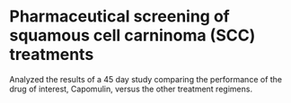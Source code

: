 # Pharmaceutical screening of squamous cell carninoma (SCC) treatments

Analyzed the results of a 45 day study comparing the performance of the drug of interest, Capomulin, versus the other treatment regimens.
